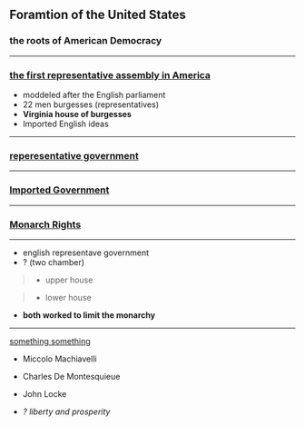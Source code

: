 ## **Foramtion of the United States**
### the roots of American Democracy
---

 ### [the first representative assembly in America]()

- moddeled after the English parliament
- 22 men burgesses (representatives)
- **Virginia house of burgesses**
- Imported English ideas
---
 ### [reperesentative government]()
---
### [Imported Government]()
---
### [Monarch Rights]()
---
- english representave government
- ? (two chamber)
> - upper house

> - lower house
- **both worked to limit the monarchy**
---
[something something]()

- Miccolo Machiavelli

- Charles De Montesquieue

- John Locke
- *? liberty and prosperity*